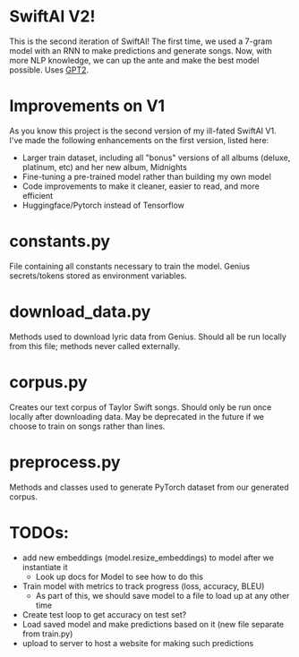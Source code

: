 # SwiftAI V2!
This is the second iteration of SwiftAI! The first time, we used a 7-gram model with an RNN to make predictions and
generate songs. Now, with more NLP knowledge, we can up the ante and make the best model possible. Uses [GPT2](https://huggingface.co/docs/transformers/model_doc/gpt2#openai-gpt2).

# Improvements on V1
As you know this project is the second version of my ill-fated SwiftAI V1. I've made the following enhancements on the
first version, listed here:
* Larger train dataset, including all "bonus" versions of all albums (deluxe, platinum, etc) and her new album, Midnights
* Fine-tuning a pre-trained model rather than building my own model
* Code improvements to make it cleaner, easier to read, and more efficient
* Huggingface/Pytorch instead of Tensorflow

# constants.py
File containing all constants necessary to train the model. Genius secrets/tokens stored as environment variables.

# download_data.py
Methods used to download lyric data from Genius. Should all be run locally from this file; methods never called
externally.

# corpus.py
Creates our text corpus of Taylor Swift songs. Should only be run once locally after downloading data. May be deprecated
in the future if we choose to train on songs rather than lines.

# preprocess.py
Methods and classes used to generate PyTorch dataset from our generated corpus.

# TODOs:
* add new embeddings (model.resize_embeddings) to model after we instantiate it
  * Look up docs for Model to see how to do this
* Train model with metrics to track progress (loss, accuracy, BLEU)
  * As part of this, we should save model to a file to load up at any other time
* Create test loop to get accuracy on test set?
* Load saved model and make predictions based on it (new file separate from train.py)
* upload to server to host a website for making such predictions
